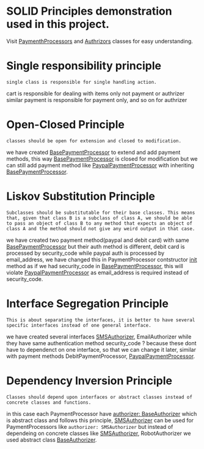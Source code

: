 # SOLID Principles demonstration used in this project.
  Visit [PaymenthProcessors](https://github.com/kat1zzz/flask-solid-app/tree/master/flask_app/main/Payment) and [Authrizors](https://github.com/kat1zzz/flask-solid-app/tree/master/flask_app/main/Authorizer) classes for easy understanding.

# Single responsibility principle
  `single class is responsible for single handling action.`

  cart is responsible for dealing with items only not payment or authrizer
  similar payment is responsible for payment only, and so on for authrizer



# Open-Closed Principle
  `classes should be open for extension and closed to modification.`

  we have created [BasePaymentProcessor](https://github.com/kat1zzz/flask-solid-app/blob/master/flask_app/main/Payment/BaseProcessor.py) to extend and add payment methods, this way [BasePaymentProcessor](https://github.com/kat1zzz/flask-solid-app/blob/master/flask_app/main/Payment/BaseProcessor.py) is closed for modification but we can still add payment method like [PaypalPaymentProcessor](https://github.com/kat1zzz/flask-solid-app/blob/af5581f951a3a383f3eb527f646b362f723afba3/flask_app/main/Payment/PaymentProcessors.py#L34) with inheriting [BasePaymentProcessor](https://github.com/kat1zzz/flask-solid-app/blob/master/flask_app/main/Payment/BaseProcessor.py).



# Liskov Substitution Principle
  `Subclasses should be substitutable for their base classes. This means that, given that class B
  is a subclass of class A, we should be able to pass an object of class B to any method that expects an object of class A and the method should not give any weird output in that case.`

  we have created two payment method(paypal and debit card) with same [BasePaymentProcessor](https://github.com/kat1zzz/flask-solid-app/blob/master/flask_app/main/Payment/BaseProcessor.py) but their auth method is different, debit card is processed by security_code while paypal auth is processed by email_address, we have changed this in PaymentProcessor contstructor [init](https://github.com/kat1zzz/flask-solid-app/blob/af5581f951a3a383f3eb527f646b362f723afba3/flask_app/main/Payment/PaymentProcessors.py#L12) method as if we had security_code in [BasePaymentProcessor](https://github.com/kat1zzz/flask-solid-app/blob/master/flask_app/main/Payment/BaseProcessor.py), this will violate [PaypalPaymentProcessor](https://github.com/kat1zzz/flask-solid-app/blob/af5581f951a3a383f3eb527f646b362f723afba3/flask_app/main/Payment/PaymentProcessors.py#L34) as email_address
  is required instead of security_code.



# Interface Segregation Principle
  `This is about separating the interfaces, it is better to have several specific interfaces instead
  of one general interface.`

  we have created several interfaces [SMSAuthorizer](https://github.com/kat1zzz/flask-solid-app/blob/af5581f951a3a383f3eb527f646b362f723afba3/flask_app/main/Authorizer/Authorizers.py#L8), EmailAuthorizer while they have same authentication
  method security_code ? because these dont have to dependenct on one interface, so that we can change it later,
  similar with payment methods DebitPaymentProcessor, [PaypalPaymentProcessor](https://github.com/kat1zzz/flask-solid-app/blob/af5581f951a3a383f3eb527f646b362f723afba3/flask_app/main/Payment/PaymentProcessors.py#L34).

# Dependency Inversion Principle
  `Classes should depend upon interfaces or abstract classes instead of concrete classes and functions.`

  in this case each PaymentProcessor have [authorizer: BaseAuthorizer](https://github.com/kat1zzz/flask-solid-app/blob/af5581f951a3a383f3eb527f646b362f723afba3/flask_app/main/Payment/PaymentProcessors.py#L12) which is abstract class and follows this principle,
  [SMSAuthorizer](https://github.com/kat1zzz/flask-solid-app/blob/af5581f951a3a383f3eb527f646b362f723afba3/flask_app/main/Authorizer/Authorizers.py#L8) can be used for PaymentProcessors like `authorizer: SMSAuthorizer` but instead of dependeing on
  concrete classes like [SMSAuthorizer](https://github.com/kat1zzz/flask-solid-app/blob/af5581f951a3a383f3eb527f646b362f723afba3/flask_app/main/Authorizer/Authorizers.py#L8), RobotAuthorizer we used abstract class [BaseAuthorizer](https://github.com/kat1zzz/flask-solid-app/blob/master/flask_app/main/Authorizer/BaseAuthorizers.py).
